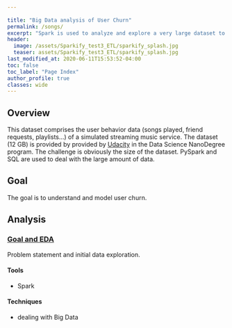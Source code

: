 ```yaml
---
  
title: "Big Data analysis of User Churn"
permalink: /songs/
excerpt: "Spark is used to analyze and explore a very large dataset to predict user churn"
header:
  image: /assets/Sparkify_test3_ETL/sparkify_splash.jpg
  teaser: assets/Sparkify_test3_ETL/sparkify_splash.jpg 
last_modified_at: 2020-06-11T15:53:52-04:00
toc: false
toc_label: "Page Index"
author_profile: true
classes: wide
---
```





## Overview
This dataset comprises the user behavior data (songs played, friend requests, playlists...) of a simulated streaming music service.
The dataset (12 GB) is provided by provided by [Udacity](https://www.udacity.com) in the Data Science NanoDegree program. 
The challenge is obviously the size of the dataset. PySpark and SQL are used to deal with the large amount of data.

## Goal
The goal is to understand and model user churn.

## Analysis

### [Goal and EDA](/songs/sp_eda/)
Problem statement and initial data exploration.

#### Tools
- Spark

#### Techniques
- dealing with Big Data 

